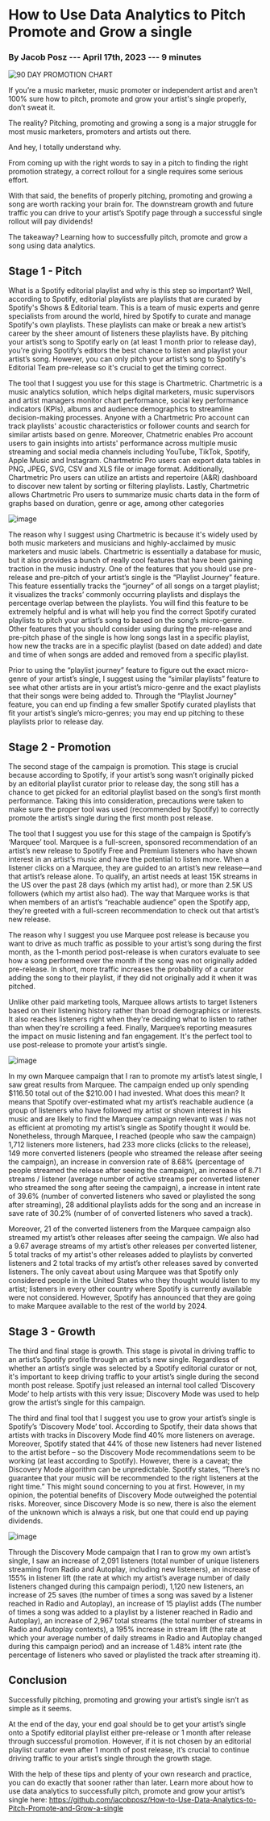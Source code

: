 # How to Use Data Analytics to Pitch Promote and Grow a single
### By Jacob Posz --- April 17th, 2023	--- 9 minutes

![90 DAY PROMOTION CHART](https://user-images.githubusercontent.com/89123268/232650928-2cc5477d-9b13-433c-9aba-5ff45752d835.png)

If you’re a music marketer, music promoter or independent artist and aren’t 100% sure how to pitch, promote and grow your artist's single properly, don’t sweat it.

The reality? Pitching, promoting and growing a song is a major struggle for most music marketers, promoters and artists out there.

And hey, I totally understand why.

From coming up with the right words to say in a pitch to finding the right promotion strategy, a correct rollout for a single requires some serious effort.

With that said, the benefits of properly pitching, promoting and growing a song are worth racking your brain for. The downstream growth and future traffic you can drive to your artist’s Spotify page through a successful single rollout will pay dividends!

The takeaway? Learning how to successfully pitch, promote and grow a song using data analytics.

## Stage 1 - Pitch

What is a Spotify editorial playlist and why is this step so important? Well, according to Spotify, editorial playlists are playlists that are curated by Spotify's Shows & Editorial team. This is a team of music experts and genre specialists from around the world, hired by Spotify to curate and manage Spotify's own playlists. These playlists can make or break a new artist’s career by the sheer amount of listeners these playlists have. By pitching your artist’s song to Spotify early on (at least 1 month prior to release day), you're giving Spotify’s editors the best chance to listen and playlist your artist’s song. However, you can only pitch your artist’s song to Spotify's Editorial Team pre-release so it's crucial to get the timing correct. 

The tool that I suggest you use for this stage is Chartmetric. Chartmetric is a music analytics solution, which helps digital marketers, music supervisors and artist managers monitor chart performance, social key performance indicators (KPIs), albums and audience demographics to streamline decision-making processes. Anyone with a Chartmetric Pro account can track playlists' acoustic characteristics or follower counts and search for similar artists based on genre. Moreover, Chatmetric enables Pro account users to gain insights into artists' performance across multiple music streaming and social media channels including YouTube, TikTok, Spotify, Apple Music and Instagram. Chartmetric Pro users can export data tables in PNG, JPEG, SVG, CSV and XLS file or image format. Additionally, Chartmetric Pro users can utilize an artists and repertoire (A&R) dashboard to discover new talent by sorting or filtering playlists. Lastly, Chartmetric allows Chartmetric Pro users to summarize music charts data in the form of graphs based on duration, genre or age, among other categories

![image](https://github.com/jacobposz/How-to-Use-Data-Analytics-to-Pitch-Promote-and-Grow-a-single/blob/main/Graphs/CHART.png)

The reason why I suggest using Chartmetric is because it's widely used by both music marketers and musicians and highly-acclaimed by music marketers and music labels. Chartmetric is essentially a database for music, but it also provides a bunch of really cool features that have been gaining traction in the music industry. One of the features that you should use pre-release and pre-pitch of your artist’s single is the “Playlist Journey” feature. This feature essentially tracks the “journey” of all songs on a target playlist; it visualizes the tracks’ commonly occurring playlists and displays the percentage overlap between the playlists. You will find this feature to be extremely helpful and is what will help you find the correct Spotify curated playlists to pitch your artist’s song to based on the song’s micro-genre. Other features that you should consider using during the pre-release and pre-pitch phase of the single is how long songs last in a specific playlist, how new the tracks are in a specific playlist (based on date added) and date and time of when songs are added and removed from a specific playlist.

Prior to using the “playlist journey” feature to figure out the exact micro-genre of your artist’s single, I suggest using the “similar playlists” feature to see what other artists are in your artist’s micro-genre and the exact playlists that their songs were being added to. Through the “Playlist Journey” feature, you can end up finding a few smaller Spotify curated playlists that fit your artist’s single’s micro-genres; you may end up pitching to these playlists prior to release day.

## Stage 2 - Promotion

The second stage of the campaign is promotion. This stage is crucial because according to Spotify, if your artist’s song wasn’t originally picked by an editorial playlist curator prior to release day, the song still has a chance to get picked for an editorial playlist based on the song’s first month performance. Taking this into consideration, precautions were taken to make sure the proper tool was used (recommended by Spotify) to correctly promote the artist’s single during the first month post release.

The tool that I suggest you use for this stage of the campaign is Spotify’s ‘Marquee’ tool. Marquee is a full-screen, sponsored recommendation of an artist’s new release to Spotify Free and Premium listeners who have shown interest in an artist’s music and have the potential to listen more. When a listener clicks on a Marquee, they are guided to an artist’s new release—and that artist’s release alone. To qualify, an artist needs at least 15K streams in the US over the past 28 days (which my artist had), or more than 2.5K US followers (which my artist also had). The way that Marquee works is that when members of an artist’s “reachable audience” open the Spotify app, they’re greeted with a full-screen recommendation to check out that artist’s new release.

The reason why I suggest you use Marquee post release is because you want to drive as much traffic as possible to your artist’s song during the first month, as the 1-month period post-release is when curators evaluate to see how a song performed over the month if the song was not originally added pre-release. In short, more traffic increases the probability of a curator adding the song to their playlist, if they did not originally add it when it was pitched.

Unlike other paid marketing tools, Marquee allows artists to target listeners based on their listening history rather than broad demographics or interests. It also reaches listeners right when they're deciding what to listen to rather than when they're scrolling a feed. Finally, Marquee’s reporting measures the impact on music listening and fan engagement. It's the perfect tool to use post-release to promote your artist’s single.

![image](https://github.com/jacobposz/How-to-Use-Data-Analytics-to-Pitch-Promote-and-Grow-a-single/blob/main/Graphs/CHART.png)

In my own Marquee campaign that I ran to promote my artist’s latest single, I saw great results from Marquee. The campaign ended up only spending $116.50 total out of the $210.00 I had invested. What does this mean? It means that Spotify over-estimated what my artist’s reachable audience (a group of listeners who have followed my artist or shown interest in his music and are likely to find the Marquee campaign relevant) was / was not as efficient at promoting my artist’s single as Spotify thought it would be. Nonetheless, through Marquee, I reached (people who saw the campaign) 1,712 listeners more listeners, had 233 more clicks (clicks to the release), 149 more converted listeners (people who streamed the release after seeing the campaign), an increase in conversion rate of 8.68% (percentage of people streamed the release after seeing the campaign), an increase of 8.71 streams / listener (average number of active streams per converted listener who streamed the song after seeing the campaign), a increase in intent rate of 39.6% (number of converted listeners who saved or playlisted the song after streaming), 28 additional playlists adds for the song and an increase in save rate of 30.2% (number of of converted listeners who saved a track).

Moreover, 21 of the converted listeners from the Marquee campaign also streamed my artist’s other releases after seeing the campaign. We also had a 9.67 average streams of my artist’s other releases per converted listener, 5 total tracks of my artist's other releases added to playlists by converted listeners and 2 total tracks of my artist’s other releases saved by converted listeners. The only caveat about using Marquee was that Spotify only considered people in the United States who they thought would listen to my artist; listeners in every other country where Spotify is currently available were not considered. However, Spotify has announced that they are going to make Marquee available to the rest of the world by 2024.

## Stage 3 - Growth

The third and final stage is growth. This stage is pivotal in driving traffic to an artist’s Spotify profile through an artist’s new single. Regardless of whether an artist’s single was selected by a Spotify editorial curator or not, it's important to keep driving traffic to your artist’s single during the second month post release. Spotify just released an internal tool called ‘Discovery Mode’ to help artists with this very issue; Discovery Mode was used to help grow the artist’s single for this campaign.

The third and final tool that I suggest you use to grow your artist’s single is Spotify’s ‘Discovery Mode’ tool. According to Spotify, their data shows that artists with tracks in Discovery Mode find 40% more listeners on average. Moreover, Spotify stated that 44% of those new listeners had never listened to the artist before – so the Discovery Mode recommendations seem to be working (at least according to Spotify). However, there is a caveat; the Discovery Mode algorithm can be unpredictable. Spotify states, “There’s no guarantee that your music will be recommended to the right listeners at the right time.” This might sound concerning to you at first. However, in my opinion, the potential benefits of Discovery Mode outweighed the potential risks. Moreover, since Discovery Mode is so new, there is also the element of the unknown which is always a risk, but one that could end up paying dividends.

![image](https://github.com/jacobposz/How-to-Use-Data-Analytics-to-Pitch-Promote-and-Grow-a-single/blob/main/Graphs/CHART.png)

Through the Discovery Mode campaign that I ran to grow my own artist’s single, I saw an increase of 2,091 listeners (total number of unique listeners streaming from Radio and Autoplay, including new listeners), an increase of 155% in listener lift (the rate at which my artist’s average number of daily listeners changed during this campaign period), 1,120 new listeners, an increase of 25 saves (the number of times a song was saved by a listener reached in Radio and Autoplay), an increase of 15 playlist adds (The number of times a song was added to a playlist by a listener reached in Radio and Autoplay), an increase of 2,967 total streams (the total number of streams in Radio and Autoplay contexts), a 195% increase in stream lift (the rate at which your average number of daily streams in Radio and Autoplay changed during this campaign period) and an increase of 1.48% intent rate (the percentage of listeners who saved or playlisted the track after streaming it).

## Conclusion

Successfully pitching, promoting and growing your artist’s single isn’t as simple as it seems.

At the end of the day, your end goal should be to get your artist’s single onto a Spotify editorial playlist either pre-release or 1 month after release through successful promotion. However, if it is not chosen by an editorial playlist curator even after 1 month of post release, it’s crucial to continue driving traffic to your artist’s single through the growth stage.

With the help of these tips and plenty of your own research and practice, you can do exactly that sooner rather than later. Learn more about how to use data analytics to successfully pitch, promote and grow your artist’s single here: https://github.com/jacobposz/How-to-Use-Data-Analytics-to-Pitch-Promote-and-Grow-a-single
